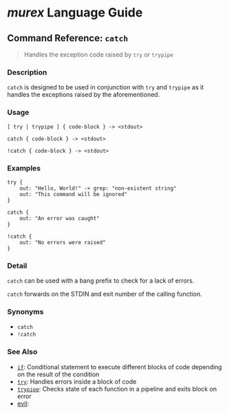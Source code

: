 # _murex_ Language Guide

## Command Reference: `catch`

> Handles the exception code raised by `try` or `trypipe` 

### Description

`catch` is designed to be used in conjunction with `try` and `trypipe` as it
handles the exceptions raised by the aforementioned.

### Usage

    [ try | trypipe ] { code-block } -> <stdout>
    
    catch { code-block } -> <stdout>
    
    !catch { code-block } -> <stdout>

### Examples

    try {
        out: "Hello, World!" -> grep: "non-existent string"
        out: "This command will be ignored"
    }
    
    catch {
        out: "An error was caught"
    }
    
    !catch {
        out: "No errors were raised"
    }

### Detail

`catch` can be used with a bang prefix to check for a lack of errors.

`catch` forwards on the STDIN and exit number of the calling function.

### Synonyms

* `catch`
* `!catch`


### See Also

* [`if`](../commands/if.md):
  Conditional statement to execute different blocks of code depending on the result of the condition
* [`try`](../commands/try.md):
  Handles errors inside a block of code
* [`trypipe`](../commands/trypipe.md):
  Checks state of each function in a pipeline and exits block on error
* [evil](../commands/evil.md):
  